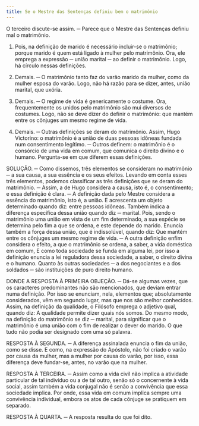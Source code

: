 ```yaml
---
title: Se o Mestre das Sentenças definiu bem o matrimônio
---
```


O terceiro discute-se assim. ─ Parece que o Mestre das Sentenças definiu mal o matrimônio.  

1. Pois, na definição de marido é necessário incluir-se o matrimônio; porque marido é quem está ligado à mulher pelo matrimônio. Ora, ele emprega a expressão ─ união marital ─ ao definir o matrimônio. Logo, há círculo nessas definições.  

2. Demais. ─ O matrimônio tanto faz do varão marido da mulher, como da mulher esposa do varão. Logo, não há razão para se dizer, antes, união marital, que uxória.  

3. Demais. ─ O regime de vida é genericamente o costume. Ora, frequentemente os unidos pelo matrimônio são mui diversos de costumes. Logo, não se deve dizer do definir o matrimônio: que mantém entre os cônjuges um mesmo regime de vida.  

4. Demais. ─ Outras definições se deram do matrimônio. Assim, Hugo Victorino: o matrimônio é a união de duas pessoas idôneas fundada num consentimento legítimo. ─ Outros definem: o matrimônio é o consórcio de uma vida em comum, que comunica o direito divino e o humano. Pergunta-se em que diferem essas definições.  

SOLUÇÃO. ─ Como dissemos, três elementos se consideram no matrimônio ─ a sua causa, a sua essência e os seus efeitos. Levando em conta esses três elementos, podemos classificar as três definições que se deram do matrimônio. ─ Assim, a de Hugo considera a causa, isto é, o consentimento; e essa definição é clara. ─ A definição dada pelo Mestre considera a essência do matrimônio, isto é, a união. E acrescenta um objeto determinado quando diz: entre pessoas idôneas. Também indica a diferença específica dessa união quando diz ─ marital. Pois, sendo o matrimônio uma união em vista de um fim determinado, a sua espécie se determina pelo fim a que se ordena, e este depende do marido. Enuncia também a força dessa união, que é indissolúvel, quando diz: Que mantém entre os cônjuges um mesmo regime de vida. ─ A outra definição enfim considera o efeito, a que o matrimônio se ordena, a saber, a vida doméstica em comum, E como toda sociedade se funda em alguma lei, por isso a definição enuncia a lei reguladora dessa sociedade, a saber, o direito divina e o humano. Quanto às outras sociedades ─ a dos negociantes e a dos soldados ─ são instituições de puro direito humano.  

DONDE A RESPOSTA À PRIMEIRA OBJEÇÃO. ─ Dá-se algumas vezes, que os caracteres predominantes não são mencionados, que deviam entrar numa definição. Por isso se enunciam, nela, elementos que; absolutamente considerados, vêm em segundo lugar, mas que nos são melhor conhecidos. Assim, na definição da qualidade, o Filósofo emprega o adjetivo qual, quando diz: A qualidade permite dizer quais nós somos. Do mesmo modo, na definição do matrimônio se diz ─ marital, para significar que o matrimônio é uma união com o fim de realizar o dever do marido. O que tudo não podia ser designado com uma só palavra.  

RESPOSTA À SEGUNDA. ─ A diferença assinalada enuncia o fim da união, como se disse. E como, na expressão do Apóstolo, não foi criado o varão por causa da mulher, mas a mulher por causa do varão, por isso, essa diferença deve fundar-se, antes, no varão que na mulher. 

RESPOSTA À TERCEIRA. ─ Assim como a vida civil não implica a atividade particular de tal indivíduo ou a de tal outro, senão só o concernente à vida social, assim também a vida conjugal não é senão a convivência que essa sociedade implica. Por onde, essa vida em comum implica sempre uma convivência individual, embora os atos de cada cônjuge se pratiquem em separado.  

RESPOSTA À QUARTA. ─ A resposta resulta do que foi dito.